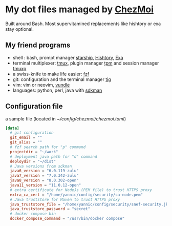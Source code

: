 # My dot files managed by [ChezMoi](https://github.com/twpayne/chezmoi)

Built around Bash. Most supervitamined replacements like hishtory or exa stay optional.

## My friend programs

- shell : bash, prompt manager [starship](https://starship.rs/), [Hishtory](https://github.com/ddworken/hishtory), [Exa](https://github.com/rivy/rust.exa)
- terminal multiplexer: [tmux](https://github.com/tmux/tmux), plugin manager [tpm](https://github.com/tmux-plugins/tpm) and session manager [tmuxp](https://github.com/tmux-python/tmuxp) 
- a swiss-knife to make life easier: [fzf](https://github.com/junegunn/fzf)
- git: configuration and the terminal manager [tig](https://jonas.github.io/tig/) 
- vim: vim or neovim, [vundle](https://github.com/VundleVim/Vundle.vim)
- languages: python, perl, java with [sdkman](https://sdkman.io/) 


## Configuration file

a sample file (located in *~/config/chezmoi/chezmoi.toml*)

```toml
[data]
  # git configuration
  git_email = ""
  git_alias = ""
  # fzf search path for "p" command
  projectdir = "~/work"
  # deployment java path for "d" command
  deploydir = "~/dist"
  # Java versions from sdkman
  java6_version = "6.0.119-zulu"
  java7_version = "7.0.342-zulu"
  java8_version = "8.0.302-open"
  java11_version = "11.0.12-open"
  # extra certificate for NodeJs (PEM file) to trust HTTPS proxy
  extra_ca_cert = "/home/yannic/config/security/ca-node.pem"
  # Java truststore for Maven to trust HTTPS proxy
  java_truststore_file = "/home/yannic/config/security/snef-security.jks"
  java_truststore_password = "secret"
  # docker compose bin
  docker_compose_command = "/usr/bin/docker compose"
```

